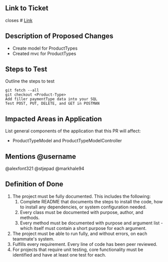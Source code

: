 ## Link to Ticket
closes # [Link](https://github.com/NSS-Enthusiastic-Camels/BangazonAPI/issues/3)

## Description of Proposed Changes

- Create model for ProductTypes
- Created mvc for ProductTypes


## Steps to Test

Outline the steps to test


```
git fetch --all
git checkout <Product-Type>
Add filler paymentType data into your SQL
Test POST, PUT, DELETE, and GET in POSTMAN
```


## Impacted Areas in Application

List general components of the application that this PR will affect:

* ProductTypeModel and ProductTypeModelController


## Mentions @username

@alexfont321
@stjepad
@markhale94


## Definition of Done

1. The project must be fully documented. This includes the following:
    1. Complete README that documents the steps to install the code, how to install any dependencies, or system configuration needed.
    1. Every class must be documented with purpose, author, and methods.
    1. Every method must be documented with purpose and argument list - which itself must contain a short purpose for each argument.
1. The project must be able to run fully, and without errors, on each teammate's system.
1. Fulfills every requirement.
Every line of code has been peer reviewed.
1. For projects that require unit testing, core functionality must be identified and have at least one test for each.
